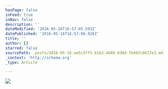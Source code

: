 ```yaml
---
hasPage: false
inFeed: true
inNav: false
description: ''
dateModified: '2016-05-16T16:57:05.593Z'
datePublished: '2016-05-16T16:57:06.926Z'
title: ''
author: []
starred: false
sourcePath: _posts/2016-05-16-ae5c5ff5-b1b3-4689-830d-fb492c0672e3.md
_context: 'http://schema.org'
_type: Article

---
```

![](https://the-grid-user-content.s3-us-west-2.amazonaws.com/8fa5431a-edcb-43cd-b04b-a7e961f0763d.jpg)